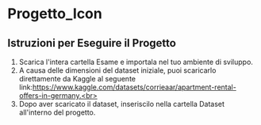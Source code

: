 # Progetto_Icon
## Istruzioni per Eseguire il Progetto<br>
1. Scarica l'intera cartella Esame e importala nel tuo ambiente di sviluppo.<br>
2. A causa delle dimensioni del dataset iniziale, puoi scaricarlo direttamente da Kaggle al seguente link:https://www.kaggle.com/datasets/corrieaar/apartment-rental-offers-in-germany.<br>
3. Dopo aver scaricato il dataset, inseriscilo nella cartella Dataset all'interno del progetto.
